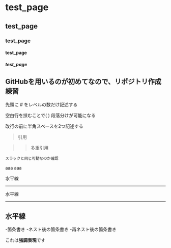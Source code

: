 # test_page
## test_page
### test_page
#### test_page 
##### test_page

## GitHubを用いるのが初めてなので、リポジトリ作成練習

先頭に # をレベルの数だけ記述する


空白行を挟むことで(  )
段落分けが可能になる

改行の前に半角スペースを2つ記述する

>引用

>>多重引用

```スラックと同じ可動なのか確認```

  
 aaa
 aaa
  
  
  
水平線
***
水平線
___
水平線
---


-箇条書き
  -ネスト後の箇条書き
    -再ネスト後の箇条書き


これは**強調表現**です
